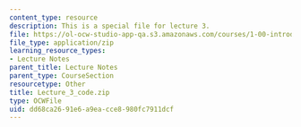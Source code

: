 ```yaml
---
content_type: resource
description: This is a special file for lecture 3.
file: https://ol-ocw-studio-app-qa.s3.amazonaws.com/courses/1-00-introduction-to-computers-and-engineering-problem-solving-spring-2012/dd68ca2691e6a9eacce8980fc7911dcf_Lecture_3_code.zip
file_type: application/zip
learning_resource_types:
- Lecture Notes
parent_title: Lecture Notes
parent_type: CourseSection
resourcetype: Other
title: Lecture_3_code.zip
type: OCWFile
uid: dd68ca26-91e6-a9ea-cce8-980fc7911dcf
---
```

